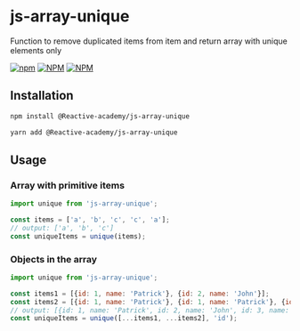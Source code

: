 # js-array-unique
Function to remove duplicated items from item and return array with unique elements only

[![npm](https://img.shields.io/npm/v/react-multilevel-dropdown?style=plastic)](https://www.npmjs.com/package/@reactive-academy/js-array-unique)
[![NPM](https://img.shields.io/npm/l/react-keyboard-key)](https://github.com/Reactive-academy/js-array-unique/blob/main/LICENSE)
[![NPM](https://img.shields.io/npm/dy/react-keyboard-key?style=plastic)](https://www.npmjs.com/package/@reactive-academy/js-array-unique)

## Installation
```bash
npm install @Reactive-academy/js-array-unique
```
```bash
yarn add @Reactive-academy/js-array-unique
```

## Usage
### Array with primitive items
```javascript
import unique from 'js-array-unique';

const items = ['a', 'b', 'c', 'c', 'a'];
// output: ['a', 'b', 'c']
const uniqueItems = unique(items); 
```

### Objects in the array
```javascript
import unique from 'js-array-unique';

const items1 = [{id: 1, name: 'Patrick'}, {id: 2, name: 'John'}];
const items2 = [{id: 1, name: 'Patrick'}, {id: 1, name: 'Patrick'}, {id: 2, name: 'John'}, {id: 3, name: 'Frank'}];
// output: [{id: 1, name: 'Patrick', id: 2, name: 'John', id: 3, name: 'Frank'}]
const uniqueItems = unique([...items1, ...items2], 'id');
```
